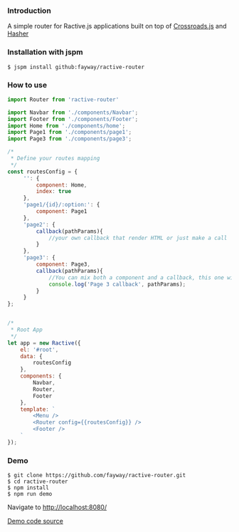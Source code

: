 ### Introduction

A simple router for Ractive.js applications built on top of [Crossroads.js](https://millermedeiros.github.io/crossroads.js/) and [Hasher](https://github.com/millermedeiros/Hasher)

### Installation with jspm

    $ jspm install github:fayway/ractive-router

### How to use

```js
import Router from 'ractive-router'

import Navbar from './components/Navbar';
import Footer from './components/Footer';
import Home from './components/home';
import Page1 from './components/page1';
import Page3 from './components/page3';

/*
 * Define your routes mapping
 */
const routesConfig = {
     '': {
         component: Home,
         index: true
     },
     'page1/{id}/:option:': {
         component: Page1
     },
     'page2': {
         callback(pathParams){
             //your own callback that render HTML or just make a call
         }
     },
     'page3': {
         component: Page3,
         callback(pathParams){
             //You can mix both a component and a callback, this one will be executed in oncomplete of the component
             console.log('Page 3 callback', pathParams);
         }
     }
};


/*
 * Root App
 */
let app = new Ractive({
    el: '#root',
    data: {
        routesConfig
    },
    components: {
        Navbar,
        Router,
        Footer
    },
    template: `
        <Menu />
        <Router config={{routesConfig}} />
        <Footer />
    `
});
```

### Demo

    $ git clone https://github.com/fayway/ractive-router.git
    $ cd ractive-router
    $ npm install
    $ npm run demo

Navigate to [http://localhost:8080/](http://localhost:8080/)

[Demo code source](https://github.com/fayway/ractive-router/tree/master/demo)
